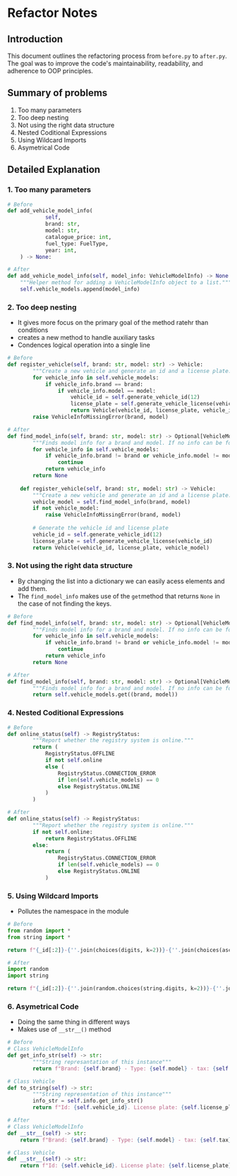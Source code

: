 # Refactor Notes

## Introduction
This document outlines the refactoring process from `before.py` to `after.py`. The goal was to improve the code's maintainability, readability, and adherence to OOP principles.

## Summary of problems
1. Too many parameters
2. Too deep nesting
3. Not using the right data structure
4. Nested Coditional Expressions
5. Using Wildcard Imports
6. Asymetrical Code


## Detailed Explanation
### 1. Too many parameters
```python
# Before
def add_vehicle_model_info(
            self,
            brand: str,
            model: str,
            catalogue_price: int,
            fuel_type: FuelType,
            year: int,
    ) -> None:
```

```python
# After
def add_vehicle_model_info(self, model_info: VehicleModelInfo) -> None:
    """Helper method for adding a VehicleModelInfo object to a list."""
    self.vehicle_models.append(model_info)
```


### 2. Too deep nesting
- It gives more focus on the primary goal of the method ratehr than conditions
- creates a new method to handle auxiliary tasks
- Condences logical operation into a single line

```python
# Before
def register_vehicle(self, brand: str, model: str) -> Vehicle:
        """Create a new vehicle and generate an id and a license plate."""
        for vehicle_info in self.vehicle_models:
            if vehicle_info.brand == brand:
                if vehicle_info.model == model:
                    vehicle_id = self.generate_vehicle_id(12)
                    license_plate = self.generate_vehicle_license(vehicle_id)
                    return Vehicle(vehicle_id, license_plate, vehicle_info)
        raise VehicleInfoMissingError(brand, model)
```

```python
# After
def find_model_info(self, brand: str, model: str) -> Optional[VehicleModelInfo]:
        """Finds model info for a brand and model. If no info can be found, None is returned."""
        for vehicle_info in self.vehicle_models:
            if vehicle_info.brand != brand or vehicle_info.model != model:
                continue
            return vehicle_info
        return None
    
    def register_vehicle(self, brand: str, model: str) -> Vehicle:
        """Create a new vehicle and generate an id and a license plate."""
        vehicle_model = self.find_model_info(brand, model)
        if not vehicle_model:
            raise VehicleInfoMissingError(brand, model)
        
        # Generate the vehicle id and license plate
        vehicle_id = self.generate_vehicle_id(12)
        license_plate = self.generate_vehicle_license(vehicle_id)
        return Vehicle(vehicle_id, license_plate, vehicle_model)
```

### 3. Not using the right data structure
- By changing the list into a dictionary we can easily acess elements and add them.
- The `find_model_info` makes use of the `get`method that returns `None` in the case of not finding the keys.

```python
# Before
def find_model_info(self, brand: str, model: str) -> Optional[VehicleModelInfo]:
        """Finds model info for a brand and model. If no info can be found, None is returned."""
        for vehicle_info in self.vehicle_models:
            if vehicle_info.brand != brand or vehicle_info.model != model:
                continue
            return vehicle_info
        return None
```

```python
# After
def find_model_info(self, brand: str, model: str) -> Optional[VehicleModelInfo]:
        """Finds model info for a brand and model. If no info can be found, None is returned."""
        return self.vehicle_models.get((brand, model)) 
```

### 4. Nested Coditional Expressions
```python
# Before
def online_status(self) -> RegistryStatus:
        """Report whether the registry system is online."""
        return (
            RegistryStatus.OFFLINE
            if not self.online
            else (
                RegistryStatus.CONNECTION_ERROR
                if len(self.vehicle_models) == 0
                else RegistryStatus.ONLINE
            )
        )
```
```python
# After
def online_status(self) -> RegistryStatus:
        """Report whether the registry system is online."""
        if not self.online:
            return RegistryStatus.OFFLINE
        else:
            return (
                RegistryStatus.CONNECTION_ERROR
                if len(self.vehicle_models) == 0
                else RegistryStatus.ONLINE
            )
```

### 5. Using Wildcard Imports
- Pollutes the namespace in the module
```python
# Before
from random import *
from string import *

return f"{_id[:2]}-{''.join(choices(digits, k=2))}-{''.join(choices(ascii_uppercase, k=2))}"

```
```python
# After
import random
import string

return f"{_id[:2]}-{''.join(random.choices(string.digits, k=2))}-{''.join(random.choices(string.ascii_uppercase, k=2))}"
```

### 6. Asymetrical Code
- Doing the same thing in different ways
- Makes use of `__str__()` method

```python
# Before
# Class VehicleModelInfo
def get_info_str(self) -> str:
        """String represantation of this instance"""
        return f"Brand: {self.brand} - Type: {self.model} - tax: {self.tax}"

# Class Vehicle
def to_string(self) -> str:
        """String representation of this instance"""
        info_str = self.info.get_info_str()
        return f"Id: {self.vehicle_id}. License plate: {self.license_plate}. Info: {info_str}"

```
```python
# After
# Class VehicleModelInfo
def __str__(self) -> str:
    return f"Brand: {self.brand} - Type: {self.model} - tax: {self.tax}"

# Class Vehicle
def __str__(self) -> str:
    return f"Id: {self.vehicle_id}. License plate: {self.license_plate}. Info: {self.info}"
```